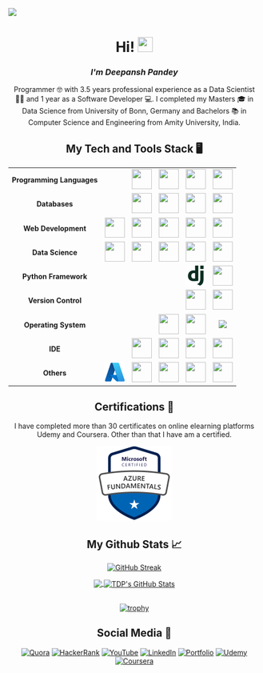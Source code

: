 ![](https://komarev.com/ghpvc/?username=TDeepanshPandey&style=flat-square)
<h1 align='center'> Hi! <img src="https://raw.githubusercontent.com/MartinHeinz/MartinHeinz/master/wave.gif" width="30px" height="30px"></h1>
<i><h3 align='center'> I'm Deepansh Pandey</h3></i>

<p align='center'>
Programmer 🤓 with 3.5 years professional experience as a Data Scientist 👨‍🔬 and 1 year as a Software Developer 💻. I completed my Masters 🎓 in Data Science from University of Bonn, Germany and Bachelors &#x1F4DA; in Computer Science and Engineering from Amity University, India. 
</p>

<h2 align='center'> My Tech and Tools Stack &#x1F5A5; </h2>
<div align='center'>
  
  |||||||
  |    :----:   |    :----:   |  :----:   |  :----:   |  :----:   |   :----:   |
  |<b>Programming Languages</b>| | <img src="https://cdn.jsdelivr.net/gh/devicons/devicon/icons/cplusplus/cplusplus-original.svg" height="40" width="40" />| <img src="https://cdn.jsdelivr.net/gh/devicons/devicon/icons/python/python-original-wordmark.svg" height="40" width="40"/>| <img src="https://cdn.jsdelivr.net/gh/devicons/devicon/icons/java/java-original-wordmark.svg" height="40" width="40"/>| <img src="https://cdn.jsdelivr.net/gh/devicons/devicon/icons/r/r-original.svg" height="40" width="40"/> | 
  |<b>Databases</b>| | <img src="https://cdn.jsdelivr.net/gh/devicons/devicon/icons/neo4j/neo4j-original-wordmark.svg" height="40" width="40"/>| <img src="https://cdn.jsdelivr.net/gh/devicons/devicon/icons/mysql/mysql-original-wordmark.svg" height="40" width="40"/>| <img src="https://cdn.jsdelivr.net/gh/devicons/devicon/icons/mongodb/mongodb-original-wordmark.svg" height="40" width="40"/>| <img src="https://www.vectorlogo.zone/logos/apache_hive/apache_hive-icon.svg" height="40" width="40"/>|
  |<b>Web Development</b>| <img src="https://cdn.jsdelivr.net/gh/devicons/devicon/icons/javascript/javascript-original.svg" height="40" width="40"/>| <img src="https://cdn.jsdelivr.net/gh/devicons/devicon/icons/html5/html5-original-wordmark.svg" height="40" width="40"/>| <img src="https://cdn.jsdelivr.net/gh/devicons/devicon/icons/css3/css3-original-wordmark.svg" height="40" width="40"/>| <img src="https://cdn.jsdelivr.net/gh/devicons/devicon/icons/bootstrap/bootstrap-plain-wordmark.svg" height="40" width="40"/>| <img src="https://cdn.jsdelivr.net/gh/devicons/devicon/icons/jquery/jquery-original-wordmark.svg" height="40" width="40"/>|
  |<b>Data Science</b>| <img src="https://cdn.jsdelivr.net/gh/devicons/devicon/icons/numpy/numpy-original-wordmark.svg" height="40" width="40"/>| <img src="https://cdn.jsdelivr.net/gh/devicons/devicon/icons/pandas/pandas-original-wordmark.svg" height="40" width="40"/>| <img src="https://cdn.jsdelivr.net/gh/devicons/devicon/icons/tensorflow/tensorflow-original-wordmark.svg" height="40" width="40"/>| <img src="https://unpkg.com/simple-icons@v6/icons/scikitlearn.svg" height="40" width="40" />| <img src="https://avatars.githubusercontent.com/u/25720743?s=200&v=4" height="40" width="40" />| 
  |<b>Python Framework</b>| | | | <img src="https://github.com/devicons/devicon/blob/v2.15.1/icons/django/django-plain.svg" height="40" width="40"/>| <img src="https://cdn.jsdelivr.net/gh/devicons/devicon/icons/flask/flask-original-wordmark.svg" height="40" width="40"/>|
  |<b>Version Control</b>| | | | <img src="https://cdn.jsdelivr.net/gh/devicons/devicon/icons/bitbucket/bitbucket-original-wordmark.svg" height="40" width="40"/>| <img src="https://cdn.jsdelivr.net/gh/devicons/devicon/icons/github/github-original.svg" height="40" width="40"/>|
  |<b>Operating System</b>| | | <img src="https://cdn.jsdelivr.net/gh/devicons/devicon/icons/linux/linux-original.svg" height="40" width="40"/>| <img src="https://cdn.jsdelivr.net/gh/devicons/devicon/icons/windows8/windows8-original.svg" height="40" width="40"/>| <img src="https://cdn.jsdelivr.net/gh/devicons/devicon/icons/bash/bash-plain.svg" />|
  |<b>IDE</b>| | <img src="https://cdn.jsdelivr.net/gh/devicons/devicon/icons/jupyter/jupyter-original-wordmark.svg" height="40" width="40"/>| <img src="https://unpkg.com/simple-icons@v6/icons/pycharm.svg" height="40" width="40"/>| <img src="https://cdn.jsdelivr.net/gh/devicons/devicon/icons/rstudio/rstudio-original.svg" height="40" width="40"/>| <img src="https://cdn.jsdelivr.net/gh/devicons/devicon/icons/atom/atom-original.svg" height="40" width="40"/>
  |<b>Others</b>| <img src="https://github.com/devicons/devicon/blob/v2.15.1/icons/azure/azure-original.svg" height="40" width="40"> | <img src="https://unpkg.com/simple-icons@6/icons/amazonaws.svg" height="40" width="40"/>| <img src="https://cdn.jsdelivr.net/gh/devicons/devicon/icons/kubernetes/kubernetes-plain-wordmark.svg" height="40" width="40"/>| <img src="https://cdn.jsdelivr.net/gh/devicons/devicon/icons/docker/docker-original-wordmark.svg" height="40" width="40"/>|  <img src="https://unpkg.com/simple-icons@6/icons/apacheairflow.svg" height="40" width="40"/>
</div>

<h2 align='center'> Certifications &#x1F4DC; </h2>
<p align='center'>
I have completed more than 30 certificates on online elearning platforms Udemy and Coursera. Other than that I have am a certified. 
</p>
<p align='center'>
<img src="https://github.com/TDeepanshPandey/TDeepanshPandey/blob/main/microsoft-certified-azure-fundamentals.png" height="150">
</o>
<h2 align='center'> My Github Stats &#x1f4c8; </h2>

<div align='center'>

  [![GitHub Streak](https://github-readme-streak-stats.herokuapp.com/?user=TDeepanshPandey&theme=gruvbox)](https://git.io/streak-stats)  

</div>

<div align="center">
<a href="https://github.com/TDeepanshPandey">
  <img align="center" src="https://github-readme-stats.vercel.app/api/top-langs/?username=TDeepanshPandey&theme=onedark&langs_count=3" />
</a>
<a href="https://github.com/TDeepanshPandey">
  <img align="center" src="https://github-readme-stats.vercel.app/api?username=TDeepanshPandey&show_icons=true&line_height=27&theme=onedark&include_all_commits=true" alt="TDP's GitHub Stats" />
</a>
</div>
  
<br>

<div align="center" width="100%">
 
[![trophy](https://github-profile-trophy.vercel.app/?username=TDeepanshPandey&theme=onedark&row=1&title=Stars,Followers,Commits,MultiLanguage,Repositories,PullRequest&margin-w=30&margin-h=30)](https://github.com/ryo-ma/github-profile-trophy)

</div>

<h2 align='center'> Social Media &#128199; </h2>

<div align="center">
  
<a href="https://www.quora.com/profile/Deepansh-Pandey">![Quora](https://img.shields.io/badge/Quora-%23B92B27.svg?style=for-the-badge&logo=Quora&logoColor=white)</a>
<a href="https://www.hackerrank.com/deepansh_pandey">![HackerRank](https://img.shields.io/badge/-Hackerrank-2EC866?style=for-the-badge&logo=HackerRank&logoColor=white)</a>
<a href="https://www.youtube.com/channel/UCtlQgM6FwSKVk_qkdCv9xZA">![YouTube](https://img.shields.io/badge/AI_Simplified-%23FF0000.svg?style=for-the-badge&logo=YouTube&logoColor=white)</a>
<a href="https://www.linkedin.com/in/thedeepanshpandey/">![LinkedIn](https://img.shields.io/badge/linkedin-%230077B5.svg?style=for-the-badge&logo=linkedin&logoColor=white)</a>
<a href="https://deepanshpandey.com/">![Portfolio](https://img.shields.io/badge/Portfolio-%23000000.svg?style=for-the-badge&logo=firefox&logoColor=#FF7139)</a>
<a href="https://www.udemy.com/user/deepansh-pandey/">![Udemy](https://img.shields.io/badge/Udemy-A435F0?style=for-the-badge&logo=Udemy&logoColor=white)</a>
<a href="https://www.coursera.org/user/e168e73aeb4bcf3f4d9558bdb0a8543c">![Coursera](https://img.shields.io/badge/Coursera-%230056D2.svg?style=for-the-badge&logo=Coursera&logoColor=white)</a>  
  
</div>
